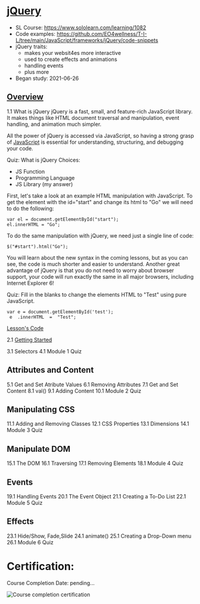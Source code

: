 # [jQuery](https://www.sololearn.com/learning/1082) 
* SL Course: https://www.sololearn.com/learning/1082 
* Code examples: https://github.com/EO4wellness/T-I-L/tree/main/JavaScript/frameworks/jQuery/code-snippets
* jQuery traits: 
   - makes your websit4es more interactive
   - used to create effects and animations 
   - handling events 
   - plus more 
* Began study: 2021-06-26

## [Overview](https://www.sololearn.com/learning/1082/2782/5928/1) 
1.1 What is jQuery
jQuery is a fast, small, and feature-rich JavaScript library.
It makes things like HTML document traversal and manipulation, event handling, and animation much simpler.

All the power of jQuery is accessed via JavaScript, 
so having a strong grasp of [JavaScript]() is essential for understanding, structuring, and debugging your code. 

Quiz: 
What is jQuery
Choices: 
- JS Function
- Programming Language
- JS Library (my answer) 

First, let's take a look at an example HTML manipulation with JavaScript.
To get the element with the id="start" and change its html to "Go" we will need to do the following:
```
var el = document.getElementById("start");
el.innerHTML = "Go";
```

To do the same manipulation with jQuery, we need just a single line of code:
```
$("#start").html("Go");
```
You will learn about the new syntax in the coming lessons, 
but as you can see, the code is much shorter and easier to understand.
Another great advantage of jQuery is that you do not need to
worry about browser support, your code will run exactly the same in all major browsers, 
including Internet Explorer 6!

Quiz: Fill in the blanks to change the elements HTML to "Test" using pure JavaScript.
```
var e = document.getElementById('test');
 e  .innerHTML  =  "Test";
 ```
 
[Lesson's Code](https://github.com/EO4wellness/T-I-L/blob/main/JavaScript/frameworks/jQuery/code-snippets/SL_1.1-code-example.js)


2.1 [Getting Started](https://www.sololearn.com/learning/1082/2785/5935/1)


3.1 Selectors 
4.1 Module 1 Quiz 


## Attributes and Content 
5.1 Get and Set Atribute Values 
6.1 Removing Attributes 
7.1 Get and Set Content 
8.1 val()
9.1 Adding Content 
10.1 Module 2 Quiz 


## Manipulating CSS 
11.1 Adding and Removing Classes 
12.1 CSS Properties 
13.1 Dimensions 
14.1 Module 3 Quiz 


## Manipulate DOM
15.1 The DOM
16.1 Traversing 
17.1 Removing Elements 
18.1 Module 4 Quiz 


## Events 
19.1 Handling Events 
20.1 The Event Object 
21.1 Creating a To-Do List 
22.1 Module 5 Quiz 


## Effects 
23.1 Hide/Show, Fade,Slide 
24.1 animate()
25.1 Creating a Drop-Down menu 
26.1 Module 6 Quiz 


# Certification:
Course Completion Date: pending...

![Course completion certification]()
